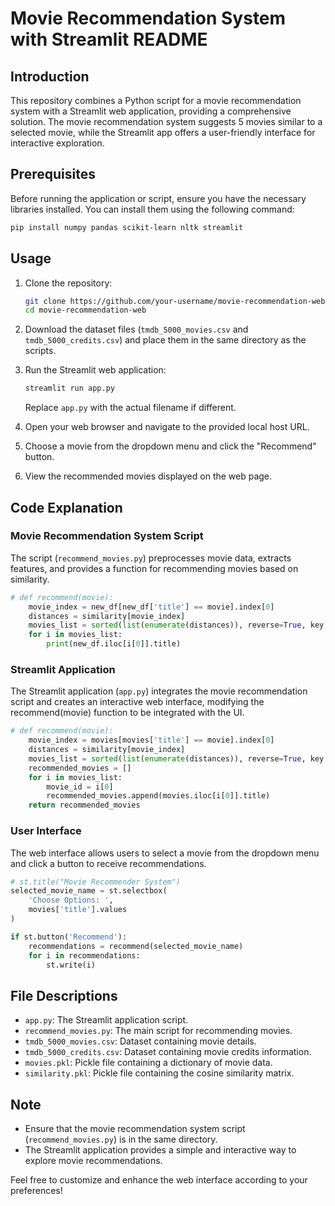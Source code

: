 # Movie Recommendation System with Streamlit README

## Introduction

This repository combines a Python script for a movie recommendation system with a Streamlit web application, providing a comprehensive solution. The movie recommendation system suggests 5 movies similar to a selected movie, while the Streamlit app offers a user-friendly interface for interactive exploration.

## Prerequisites

Before running the application or script, ensure you have the necessary libraries installed. You can install them using the following command:

```bash
pip install numpy pandas scikit-learn nltk streamlit
```

## Usage

1. Clone the repository:

   ```bash
   git clone https://github.com/your-username/movie-recommendation-web.git
   cd movie-recommendation-web
   ```

2. Download the dataset files (`tmdb_5000_movies.csv` and `tmdb_5000_credits.csv`) and place them in the same directory as the scripts.

3. Run the Streamlit web application:

   ```bash
   streamlit run app.py
   ```

   Replace `app.py` with the actual filename if different.

4. Open your web browser and navigate to the provided local host URL.

5. Choose a movie from the dropdown menu and click the "Recommend" button.

6. View the recommended movies displayed on the web page.

## Code Explanation

### Movie Recommendation System Script

The script (`recommend_movies.py`) preprocesses movie data, extracts features, and provides a function for recommending movies based on similarity.

```python
# def recommend(movie):
    movie_index = new_df[new_df['title'] == movie].index[0]
    distances = similarity[movie_index]
    movies_list = sorted(list(enumerate(distances)), reverse=True, key = lambda x:x[1])[1:6]
    for i in movies_list:
        print(new_df.iloc[i[0]].title)
```

### Streamlit Application

The Streamlit application (`app.py`) integrates the movie recommendation script and creates an interactive web interface, modifying the recommend(movie) function to be integrated with the UI.

```python
# def recommend(movie):
    movie_index = movies[movies['title'] == movie].index[0]
    distances = similarity[movie_index]
    movies_list = sorted(list(enumerate(distances)), reverse=True, key = lambda x:x[1])[1:6]
    recommended_movies = []
    for i in movies_list:
        movie_id = i[0]
        recommended_movies.append(movies.iloc[i[0]].title)
    return recommended_movies
```

### User Interface

The web interface allows users to select a movie from the dropdown menu and click a button to receive recommendations.

```python
# st.title("Movie Recommender System")
selected_movie_name = st.selectbox(
    'Choose Options: ',
    movies['title'].values
)

if st.button('Recommend'):
    recommendations = recommend(selected_movie_name)
    for i in recommendations:
        st.write(i)
```

## File Descriptions

- `app.py`: The Streamlit application script.
- `recommend_movies.py`: The main script for recommending movies.
- `tmdb_5000_movies.csv`: Dataset containing movie details.
- `tmdb_5000_credits.csv`: Dataset containing movie credits information.
- `movies.pkl`: Pickle file containing a dictionary of movie data.
- `similarity.pkl`: Pickle file containing the cosine similarity matrix.

## Note

- Ensure that the movie recommendation system script (`recommend_movies.py`) is in the same directory.
- The Streamlit application provides a simple and interactive way to explore movie recommendations.

Feel free to customize and enhance the web interface according to your preferences!
